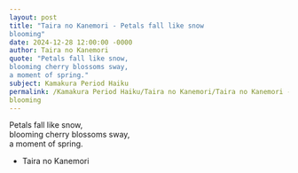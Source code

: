 ```yaml
---
layout: post
title: "Taira no Kanemori - Petals fall like snow  
blooming"
date: 2024-12-28 12:00:00 -0000
author: Taira no Kanemori
quote: "Petals fall like snow,  
blooming cherry blossoms sway,  
a moment of spring."
subject: Kamakura Period Haiku
permalink: /Kamakura Period Haiku/Taira no Kanemori/Taira no Kanemori - Petals fall like snow  
blooming
---
```


Petals fall like snow,  
blooming cherry blossoms sway,  
a moment of spring.

- Taira no Kanemori
